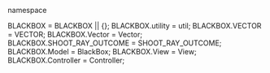 namespace

BLACKBOX = BLACKBOX || {};
BLACKBOX.utility = util;
BLACKBOX.VECTOR = VECTOR;
BLACKBOX.Vector = Vector;
BLACKBOX.SHOOT_RAY_OUTCOME = SHOOT_RAY_OUTCOME;
BLACKBOX.Model = BlackBox;
BLACKBOX.View = View;
BLACKBOX.Controller = Controller;
